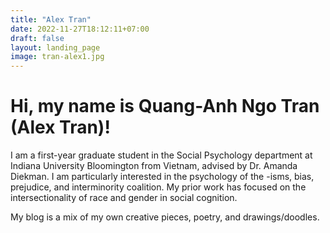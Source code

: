 ```yaml
---
title: "Alex Tran"
date: 2022-11-27T18:12:11+07:00
draft: false
layout: landing_page
image: tran-alex1.jpg
---
```


# Hi, my name is Quang-Anh Ngo Tran (Alex Tran)!

I am a first-year graduate student in the Social Psychology department at Indiana University Bloomington from Vietnam, advised by Dr. Amanda Diekman. I am particularly interested in the psychology of the -isms, bias, prejudice, and interminority coalition. My prior work has focused on the intersectionality of race and gender in social cognition.

My blog is a mix of my own creative pieces, poetry, and drawings/doodles.
